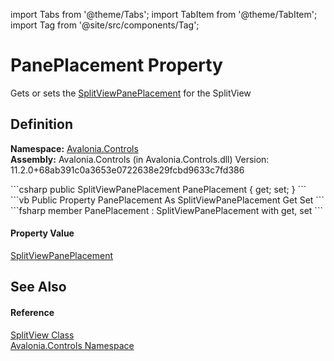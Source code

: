 import Tabs from '@theme/Tabs'; 
import TabItem from '@theme/TabItem'; 
import Tag from '@site/src/components/Tag'; 

# PanePlacement Property


Gets or sets the <a href="T_Avalonia_Controls_SplitViewPanePlacement">SplitViewPanePlacement</a> for the SplitView



## Definition
**Namespace:** <a href="N_Avalonia_Controls">Avalonia.Controls</a>  
**Assembly:** Avalonia.Controls (in Avalonia.Controls.dll) Version: 11.2.0+68ab391c0a3653e0722638e29fcbd9633c7fd386

<Tabs groupId="api-code-preview">
<TabItem value="csharp" label="C#">
```csharp
public SplitViewPanePlacement PanePlacement { get; set; }
```
</TabItem>
<TabItem value="vb" label="VB">
```vb
Public Property PanePlacement As SplitViewPanePlacement
	Get
	Set
```
</TabItem>
<TabItem value="fsharp" label="F#">
```fsharp
member PanePlacement : SplitViewPanePlacement with get, set
```
</TabItem>
</Tabs>



#### Property Value
<a href="T_Avalonia_Controls_SplitViewPanePlacement">SplitViewPanePlacement</a>

## See Also


#### Reference
<a href="T_Avalonia_Controls_SplitView">SplitView Class</a>  
<a href="N_Avalonia_Controls">Avalonia.Controls Namespace</a>  
